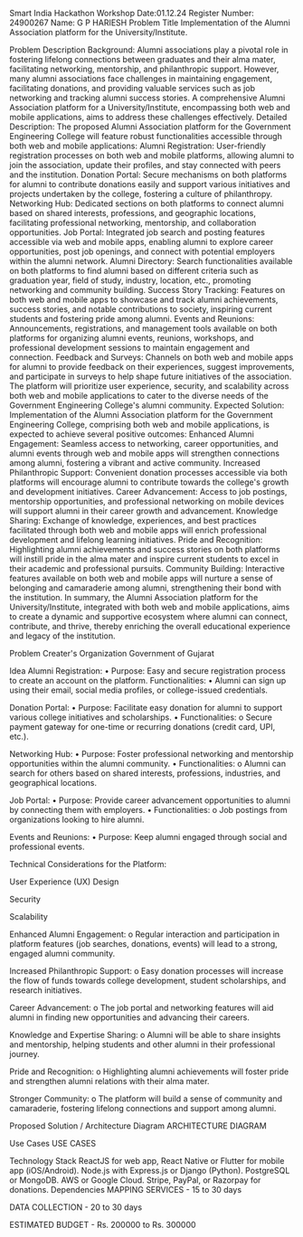 Smart India Hackathon Workshop
Date:01.12.24
Register Number: 24900267
Name: G P HARIESH
Problem Title
Implementation of the Alumni Association platform for the University/Institute.

Problem Description
Background: Alumni associations play a pivotal role in fostering lifelong connections between graduates and their alma mater, facilitating networking, mentorship, and philanthropic support. However, many alumni associations face challenges in maintaining engagement, facilitating donations, and providing valuable services such as job networking and tracking alumni success stories. A comprehensive Alumni Association platform for a University/Institute, encompassing both web and mobile applications, aims to address these challenges effectively. Detailed Description: The proposed Alumni Association platform for the Government Engineering College will feature robust functionalities accessible through both web and mobile applications: Alumni Registration: User-friendly registration processes on both web and mobile platforms, allowing alumni to join the association, update their profiles, and stay connected with peers and the institution. Donation Portal: Secure mechanisms on both platforms for alumni to contribute donations easily and support various initiatives and projects undertaken by the college, fostering a culture of philanthropy. Networking Hub: Dedicated sections on both platforms to connect alumni based on shared interests, professions, and geographic locations, facilitating professional networking, mentorship, and collaboration opportunities. Job Portal: Integrated job search and posting features accessible via web and mobile apps, enabling alumni to explore career opportunities, post job openings, and connect with potential employers within the alumni network. Alumni Directory: Search functionalities available on both platforms to find alumni based on different criteria such as graduation year, field of study, industry, location, etc., promoting networking and community building. Success Story Tracking: Features on both web and mobile apps to showcase and track alumni achievements, success stories, and notable contributions to society, inspiring current students and fostering pride among alumni. Events and Reunions: Announcements, registrations, and management tools available on both platforms for organizing alumni events, reunions, workshops, and professional development sessions to maintain engagement and connection. Feedback and Surveys: Channels on both web and mobile apps for alumni to provide feedback on their experiences, suggest improvements, and participate in surveys to help shape future initiatives of the association. The platform will prioritize user experience, security, and scalability across both web and mobile applications to cater to the diverse needs of the Government Engineering College's alumni community. Expected Solution: Implementation of the Alumni Association platform for the Government Engineering College, comprising both web and mobile applications, is expected to achieve several positive outcomes: Enhanced Alumni Engagement: Seamless access to networking, career opportunities, and alumni events through web and mobile apps will strengthen connections among alumni, fostering a vibrant and active community. Increased Philanthropic Support: Convenient donation processes accessible via both platforms will encourage alumni to contribute towards the college's growth and development initiatives. Career Advancement: Access to job postings, mentorship opportunities, and professional networking on mobile devices will support alumni in their career growth and advancement. Knowledge Sharing: Exchange of knowledge, experiences, and best practices facilitated through both web and mobile apps will enrich professional development and lifelong learning initiatives. Pride and Recognition: Highlighting alumni achievements and success stories on both platforms will instill pride in the alma mater and inspire current students to excel in their academic and professional pursuits. Community Building: Interactive features available on both web and mobile apps will nurture a sense of belonging and camaraderie among alumni, strengthening their bond with the institution. In summary, the Alumni Association platform for the University/Institute, integrated with both web and mobile applications, aims to create a dynamic and supportive ecosystem where alumni can connect, contribute, and thrive, thereby enriching the overall educational experience and legacy of the institution.

Problem Creater's Organization
Government of Gujarat

Idea
Alumni Registration: • Purpose: Easy and secure registration process to create an account on the platform. Functionalities: • Alumni can sign up using their email, social media profiles, or college-issued credentials.

Donation Portal: • Purpose: Facilitate easy donation for alumni to support various college initiatives and scholarships. • Functionalities: o Secure payment gateway for one-time or recurring donations (credit card, UPI, etc.).

Networking Hub: • Purpose: Foster professional networking and mentorship opportunities within the alumni community. • Functionalities: o Alumni can search for others based on shared interests, professions, industries, and geographical locations.

Job Portal: • Purpose: Provide career advancement opportunities to alumni by connecting them with employers. • Functionalities: o Job postings from organizations looking to hire alumni.

Events and Reunions: • Purpose: Keep alumni engaged through social and professional events.

Technical Considerations for the Platform:

User Experience (UX) Design

Security

Scalability

Enhanced Alumni Engagement: o Regular interaction and participation in platform features (job searches, donations, events) will lead to a strong, engaged alumni community.

Increased Philanthropic Support: o Easy donation processes will increase the flow of funds towards college development, student scholarships, and research initiatives.

Career Advancement: o The job portal and networking features will aid alumni in finding new opportunities and advancing their careers.

Knowledge and Expertise Sharing: o Alumni will be able to share insights and mentorship, helping students and other alumni in their professional journey.

Pride and Recognition: o Highlighting alumni achievements will foster pride and strengthen alumni relations with their alma mater.

Stronger Community: o The platform will build a sense of community and camaraderie, fostering lifelong connections and support among alumni.

Proposed Solution / Architecture Diagram
ARCHITECTURE DIAGRAM

Use Cases
USE CASES

Technology Stack
ReactJS for web app, React Native or Flutter for mobile app (iOS/Android).
Node.js with Express.js or Django (Python).
PostgreSQL or MongoDB.
AWS or Google Cloud.
Stripe, PayPal, or Razorpay for donations.
Dependencies
MAPPING SERVICES - 15 to 30 days

DATA COLLECTION - 20 to 30 days

ESTIMATED BUDGET - Rs. 200000 to Rs. 300000
